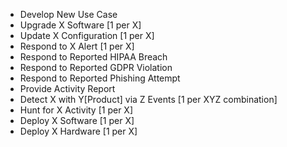 - Develop New Use Case
- Upgrade X Software [1 per X]
- Update X Configuration [1 per X]
- Respond to X Alert [1 per X]
- Respond to Reported HIPAA Breach
- Respond to Reported GDPR Violation
- Respond to Reported Phishing Attempt
- Provide Activity Report
- Detect X with Y[Product] via Z Events [1 per XYZ combination]
- Hunt for X Activity [1 per X]
- Deploy X Software [1 per X]
- Deploy X Hardware [1 per X]


